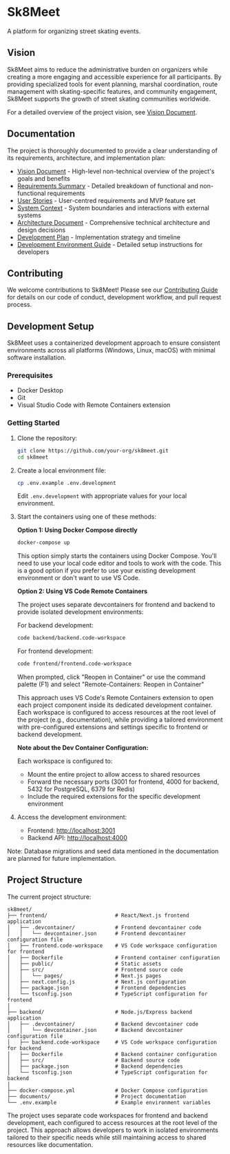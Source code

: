 # Sk8Meet

A platform for organizing street skating events.

## Vision

Sk8Meet aims to reduce the administrative burden on organizers while creating a more engaging and accessible experience for all participants. By providing specialized tools for event planning, marshal coordination, route management with skating-specific features, and community engagement, Sk8Meet supports the growth of street skating communities worldwide.

For a detailed overview of the project vision, see [Vision Document](documents/vision.md).

## Documentation

The project is thoroughly documented to provide a clear understanding of its requirements, architecture, and implementation plan:

- [Vision Document](documents/vision.md) - High-level non-technical overview of the project's goals and benefits
- [Requirements Summary](documents/requirements_summary.md) - Detailed breakdown of functional and non-functional requirements
- [User Stories](documents/user_stories.md) - User-centred requirements and MVP feature set
- [System Context](documents/system_context.md) - System boundaries and interactions with external systems
- [Architecture Document](documents/architecture.md) - Comprehensive technical architecture and design decisions
- [Development Plan](documents/development-plan.md) - Implementation strategy and timeline
- [Development Environment Guide](documents/dev-environment-guide.md) - Detailed setup instructions for developers

## Contributing

We welcome contributions to Sk8Meet! Please see our [Contributing Guide](CONTRIBUTING.md) for details on our code of conduct, development workflow, and pull request process.

## Development Setup

Sk8Meet uses a containerized development approach to ensure consistent environments across all platforms (Windows, Linux, macOS) with minimal software installation.

### Prerequisites

- Docker Desktop
- Git
- Visual Studio Code with Remote Containers extension

### Getting Started

1. Clone the repository:

   ```bash
   git clone https://github.com/your-org/sk8meet.git
   cd sk8meet
   ```

2. Create a local environment file:

   ```bash
   cp .env.example .env.development
   ```

   Edit `.env.development` with appropriate values for your local environment.

3. Start the containers using one of these methods:

   **Option 1: Using Docker Compose directly**

   ```bash
   docker-compose up
   ```

   This option simply starts the containers using Docker Compose. You'll need to use your local code editor and tools to work with the code. This is a good option if you prefer to use your existing development environment or don't want to use VS Code.

   **Option 2: Using VS Code Remote Containers**

   The project uses separate devcontainers for frontend and backend to provide isolated development environments:

   For backend development:

   ```bash
   code backend/backend.code-workspace
   ```

   For frontend development:

   ```bash
   code frontend/frontend.code-workspace
   ```

   When prompted, click "Reopen in Container" or use the command palette (F1) and select "Remote-Containers: Reopen in Container"

   This approach uses VS Code's Remote Containers extension to open each project component inside its dedicated development container. Each workspace is configured to access resources at the root level of the project (e.g., documentation), while providing a tailored environment with pre-configured extensions and settings specific to frontend or backend development.

   **Note about the Dev Container Configuration:**

   Each workspace is configured to:
   - Mount the entire project to allow access to shared resources
   - Forward the necessary ports (3001 for frontend, 4000 for backend, 5432 for PostgreSQL, 6379 for Redis)
   - Include the required extensions for the specific development environment

4. Access the development environment:
   - Frontend: <http://localhost:3001>
   - Backend API: <http://localhost:4000>

Note: Database migrations and seed data mentioned in the documentation are planned for future implementation.

## Project Structure

The current project structure:

```text
sk8meet/
├── frontend/                      # React/Next.js frontend application
│   ├── .devcontainer/             # Frontend devcontainer code
│   │   └── devcontainer.json      # Frontend devcontainer configuration file
│   ├── frontend.code-workspace    # VS Code workspace configuration for frontend
│   ├── Dockerfile                 # Frontend container configuration
│   ├── public/                    # Static assets
│   ├── src/                       # Frontend source code
│   │   └── pages/                 # Next.js pages
│   ├── next.config.js             # Next.js configuration
│   ├── package.json               # Frontend dependencies
│   └── tsconfig.json              # TypeScript configuration for frontend
│
├── backend/                       # Node.js/Express backend application
│   ├── .devcontainer/             # Backend devcontainer code
│   │   └── devcontainer.json      # Backend devcontainer configuration file
│   ├── backend.code-workspace     # VS Code workspace configuration for backend
│   ├── Dockerfile                 # Backend container configuration
│   ├── src/                       # Backend source code
│   ├── package.json               # Backend dependencies
│   └── tsconfig.json              # TypeScript configuration for backend
│
├── docker-compose.yml             # Docker Compose configuration
├── documents/                     # Project documentation
└── .env.example                   # Example environment variables
```

The project uses separate code workspaces for frontend and backend development, each configured to access resources at the root level of the project. This approach allows developers to work in isolated environments tailored to their specific needs while still maintaining access to shared resources like documentation.
